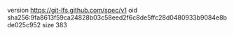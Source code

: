 version https://git-lfs.github.com/spec/v1
oid sha256:9fa8613f59ca24828b03c58eed2f6c8de5ffc28d0480933b9084e8bde025c952
size 383
